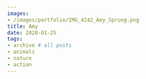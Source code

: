 ```yaml
---
images:
- /images/portfolio/IMG_4242_Amy_Sprung.png
title: Amy
date: 2020-01-25
tags:
- archive # all posts
- animals
- nature
- action
---
```


